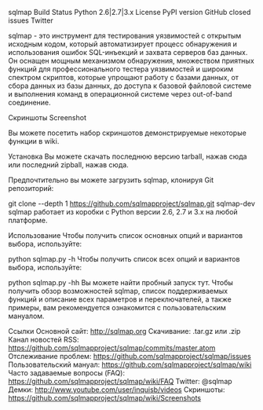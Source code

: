 sqlmap
Build Status Python 2.6|2.7|3.x License PyPI version GitHub closed issues Twitter

sqlmap - это инструмент для тестирования уязвимостей с открытым исходным кодом, который автоматизирует процесс обнаружения и использования ошибок SQL-инъекций и захвата серверов баз данных. Он оснащен мощным механизмом обнаружения, множеством приятных функций для профессионального тестера уязвимостей и широким спектром скриптов, которые упрощают работу с базами данных, от сбора данных из базы данных, до доступа к базовой файловой системе и выполнения команд в операционной системе через out-of-band соединение.

Скриншоты
Screenshot

Вы можете посетить набор скриншотов демонстрируемые некоторые функции в wiki.

Установка
Вы можете скачать последнюю версию tarball, нажав сюда или последний zipball, нажав сюда.

Предпочтительно вы можете загрузить sqlmap, клонируя Git репозиторий:

git clone --depth 1 https://github.com/sqlmapproject/sqlmap.git sqlmap-dev
sqlmap работает из коробки с Python версии 2.6, 2.7 и 3.x на любой платформе.

Использование
Чтобы получить список основных опций и вариантов выбора, используйте:

python sqlmap.py -h
Чтобы получить список всех опций и вариантов выбора, используйте:

python sqlmap.py -hh
Вы можете найти пробный запуск тут. Чтобы получить обзор возможностей sqlmap, список поддерживаемых функций и описание всех параметров и переключателей, а также примеры, вам рекомендуется ознакомится с пользовательским мануалом.

Ссылки
Основной сайт: http://sqlmap.org
Скачивание: .tar.gz или .zip
Канал новостей RSS: https://github.com/sqlmapproject/sqlmap/commits/master.atom
Отслеживание проблем: https://github.com/sqlmapproject/sqlmap/issues
Пользовательский мануал: https://github.com/sqlmapproject/sqlmap/wiki
Часто задаваемые вопросы (FAQ): https://github.com/sqlmapproject/sqlmap/wiki/FAQ
Twitter: @sqlmap
Демки: http://www.youtube.com/user/inquisb/videos
Скриншоты: https://github.com/sqlmapproject/sqlmap/wiki/Screenshots
